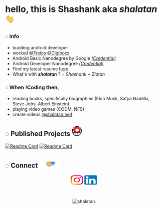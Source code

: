 # hello, this is Shashank  aka *shalatan* <img src="https://raw.githubusercontent.com/shalatan/shalatan/master/graphics/wave.gif" width="30px">

### ◌ Info
- budding android developer
- worked [@Trelos](https://www.linkedin.com/company/trelos-technologies/) [@Digiboxx](https://digiboxx.com/)
- Android Basic Nanodegree by Google [*(Credential)*](https://confirm.udacity.com/QR3SJHCD)
- Android Developer Nanodegree [*(Credential)*](https://confirm.udacity.com/EWGFAN2A)
- Find my latest resume [here](https://drive.google.com/drive/folders/10_g232Pj3o_CP_mX8MGBurc-dqyEApfv?usp=sharing)
- What's with ***shalatan*** ? = *Shashank* + *Zlatan*
<!-- - [Resume](https://github.com/shalatan/shalatan/blob/master/resume.pdf)  -->

### ◌ When !Coding then,
- reading books, specifically biographies (Elon Musk, Satya Nadella, Steve Jobs, Albert Einstein)
- playing video games (CODM, NFS)
- create videos [@shalatan.heif](https://www.instagram.com/shalatan.heif/)

## ◌ Published Projects <img src="https://raw.githubusercontent.com/shalatan/shalatan/master/graphics/powerup.gif" height="32px"> 
[![Readme Card](https://github-readme-stats.vercel.app/api/pin/?username=shalatan&repo=EntertainmentApp&theme=radical)](https://github.com/shalatan/EntertainmentApp) [![Readme Card](https://github-readme-stats.vercel.app/api/pin/?username=shalatan&repo=DevJoke-App&theme=radical)](https://github.com/shalatan/DevJoke-App)

## ◌ Connect <img src="https://raw.githubusercontent.com/shalatan/shalatan/master/graphics/handshake.gif" height="32px"> 
<p align='center'>
  <a href="https://instagram.com/_.shalatan._" target="blank"><img align="center" src="https://raw.githubusercontent.com/shalatan/shalatan/master/graphics/instagram.svg" alt="__shalatan__" height="30" width="40" /></a>
  <a href="https://linkedin.com/in/shashank-singh-abb710186" target="blank"><img align="center" src="https://raw.githubusercontent.com/shalatan/shalatan/master/graphics/linkedin.svg" alt="shashank-singh-abb710186" height="30" width="40"/> </a>
</p>

<br>
<p align="center"><img src="https://komarev.com/ghpvc/?username=shalatan&label=Profile%20views&color=0e75b6&style=flat" alt="shalatan" /> </p>

<!---
<p align="center">
<a href="https://github.com/shalatan">
   <img height="200px" width="400px" alt="anishashruti's GitHub Stats" src="https://github-readme-streak-stats.herokuapp.com/?user=shalatan&theme=tokyonight"/> &ensp;
  <img height="180em" src="https://github-readme-stats-eight-theta.vercel.app/api/top-langs/?username=shalatan&layout=compact&langs_count=8&theme=tokyonight"/>
</a>
</p>
--->





